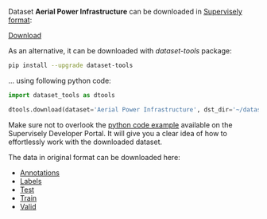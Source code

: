Dataset **Aerial Power Infrastructure** can be downloaded in [Supervisely format](https://developer.supervisely.com/api-references/supervisely-annotation-json-format):

 [Download](https://assets.supervisely.com/remote/eyJsaW5rIjogInMzOi8vc3VwZXJ2aXNlbHktZGF0YXNldHMvMTY1Ml9BZXJpYWwgUG93ZXIgSW5mcmFzdHJ1Y3R1cmUvYWVyaWFsLXBvd2VyLWluZnJhc3RydWN0dXJlLURhdGFzZXROaW5qYS50YXIiLCAic2lnIjogIkdKV1B2TzZwVWVURTIzUHhrV2dEcmIyVHh4WW9DQmVUN3RQb1FxY25nSFk9In0=?response-content-disposition=attachment%3B%20filename%3D%22aerial-power-infrastructure-DatasetNinja.tar%22)

As an alternative, it can be downloaded with *dataset-tools* package:
``` bash
pip install --upgrade dataset-tools
```

... using following python code:
``` python
import dataset_tools as dtools

dtools.download(dataset='Aerial Power Infrastructure', dst_dir='~/dataset-ninja/')
```
Make sure not to overlook the [python code example](https://developer.supervisely.com/getting-started/python-sdk-tutorials/iterate-over-a-local-project) available on the Supervisely Developer Portal. It will give you a clear idea of how to effortlessly work with the downloaded dataset.

The data in original format can be downloaded here:

- [Annotations](https://zenodo.org/record/7781388/files/Annotations.zip?download=1)
- [Labels](https://zenodo.org/record/7781388/files/labels.txt?download=1)
- [Test](https://zenodo.org/record/7781388/files/Test.zip?download=1)
- [Train](https://zenodo.org/record/7781388/files/Train.zip?download=1)
- [Valid](https://zenodo.org/record/7781388/files/Valid.zip?download=1)

